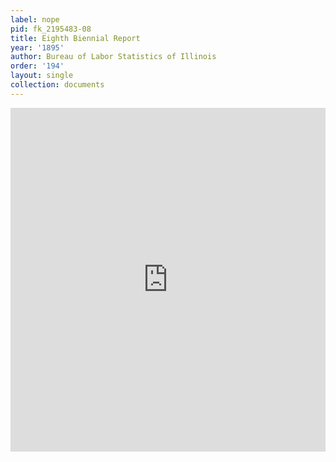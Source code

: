```yaml
---
label: nope
pid: fk_2195483-08
title: Eighth Biennial Report
year: '1895'
author: Bureau of Labor Statistics of Illinois
order: '194'
layout: single
collection: documents
---
```

<iframe src="https://northwestern.app.box.com/embed/s/bjk3x4giph559i0bfu7ti35ocnir8nj6?sortColumn=date&view=list" width="100%" height="550" frameborder="0" allowfullscreen webkitallowfullscreen msallowfullscreen></iframe>
